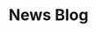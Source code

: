 ---
layout: post
title:  "News Blog"
permalink: /post/news-blog-announcement

main-text: "Hello! This is the first post in our blog. Here, we plan to announce updates for our mods with patch notes and also other announcements! Testing: <strong>a</strong> '''a'''"
---